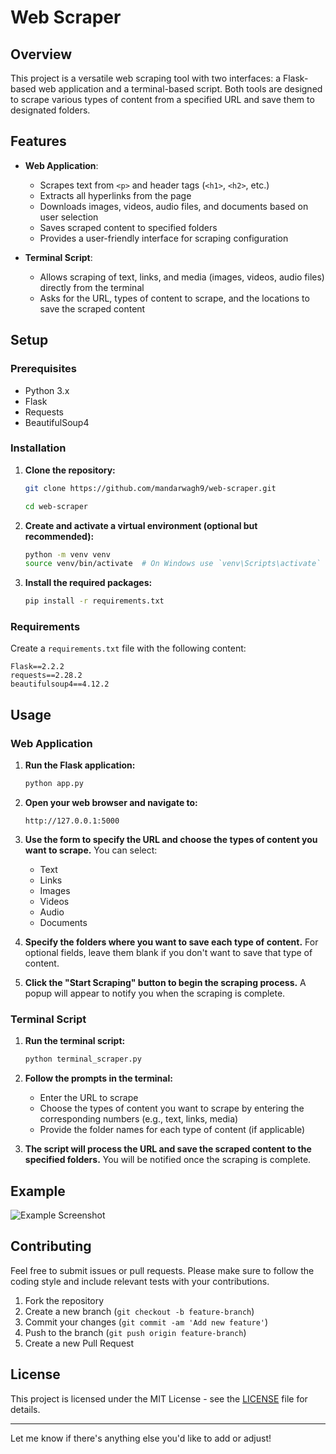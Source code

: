 # Web Scraper

## Overview

This project is a versatile web scraping tool with two interfaces: a Flask-based web application and a terminal-based script. Both tools are designed to scrape various types of content from a specified URL and save them to designated folders.

## Features

- **Web Application**:
  - Scrapes text from `<p>` and header tags (`<h1>`, `<h2>`, etc.)
  - Extracts all hyperlinks from the page
  - Downloads images, videos, audio files, and documents based on user selection
  - Saves scraped content to specified folders
  - Provides a user-friendly interface for scraping configuration

- **Terminal Script**:
  - Allows scraping of text, links, and media (images, videos, audio files) directly from the terminal
  - Asks for the URL, types of content to scrape, and the locations to save the scraped content

## Setup

### Prerequisites

- Python 3.x
- Flask
- Requests
- BeautifulSoup4

### Installation

1. **Clone the repository:**

    ```bash
    git clone https://github.com/mandarwagh9/web-scraper.git

    cd web-scraper

    ```

2. **Create and activate a virtual environment (optional but recommended):**

    ```bash
    python -m venv venv
    source venv/bin/activate  # On Windows use `venv\Scripts\activate`
    ```

3. **Install the required packages:**

    ```bash
    pip install -r requirements.txt
    ```

### Requirements

Create a `requirements.txt` file with the following content:

```
Flask==2.2.2
requests==2.28.2
beautifulsoup4==4.12.2
```

## Usage

### Web Application

1. **Run the Flask application:**

    ```bash
    python app.py
    ```

2. **Open your web browser and navigate to:**

    ```
    http://127.0.0.1:5000
    ```

3. **Use the form to specify the URL and choose the types of content you want to scrape.** You can select:
   - Text
   - Links
   - Images
   - Videos
   - Audio
   - Documents

4. **Specify the folders where you want to save each type of content.** For optional fields, leave them blank if you don't want to save that type of content.

5. **Click the "Start Scraping" button to begin the scraping process.** A popup will appear to notify you when the scraping is complete.

### Terminal Script

1. **Run the terminal script:**

    ```bash
    python terminal_scraper.py
    ```

2. **Follow the prompts in the terminal:**
   - Enter the URL to scrape
   - Choose the types of content you want to scrape by entering the corresponding numbers (e.g., text, links, media)
   - Provide the folder names for each type of content (if applicable)

3. **The script will process the URL and save the scraped content to the specified folders.** You will be notified once the scraping is complete.

## Example

![Example Screenshot](https://via.placeholder.com/700x400.png?text=Example+Screenshot)

## Contributing

Feel free to submit issues or pull requests. Please make sure to follow the coding style and include relevant tests with your contributions.

1. Fork the repository
2. Create a new branch (`git checkout -b feature-branch`)
3. Commit your changes (`git commit -am 'Add new feature'`)
4. Push to the branch (`git push origin feature-branch`)
5. Create a new Pull Request

## License

This project is licensed under the MIT License - see the [LICENSE](LICENSE) file for details.

---

Let me know if there's anything else you'd like to add or adjust!
